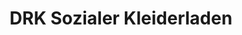 ---
title: "DRK Sozialer Kleiderladen"
url: /euskirchen/drk-sozialer-kleiderladen/
shop: Gebrauchtwaren
---
